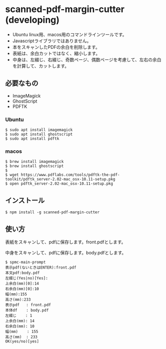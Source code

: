 # scanned-pdf-margin-cutter (developing)

+ Ubuntu linux用、macos用のコマンドラインツールです。
+ Javascriptライブラリではありません。
+ 本をスキャンしたPDFの余白を削除します。
+ 表紙は、余白カットではなく、縮小します。
+ 中身は、左綴じ、右綴じ、奇数ページ、偶数ページを考慮して、左右の余白を計算して、カットします。

## 必要なもの

+ ImageMagick
+ GhostScript
+ PDFTK

### Ubuntu

    $ sudo apt install imagemagick
    $ sudo apt install ghostscript
    $ sudo apt install pdftk

### macos

    $ brew install imagemagick
    $ brew install ghostscript
    $
    $ wget https://www.pdflabs.com/tools/pdftk-the-pdf-toolkit/pdftk_server-2.02-mac_osx-10.11-setup.pkg
    $ open pdftk_server-2.02-mac_osx-10.11-setup.pkg

## インストール

    $ npm install -g scanned-pdf-margin-cutter

## 使い方

表紙をスキャンして、pdfに保存します。front.pdfとします。

中身をスキャンして、pdfに保存します。body.pdfとします。

    $ spmc-main-prompt
    表示pdf(ないときはENTER):front.pdf
    本文pdf:body.pdf
    左綴じ(Yes|no)[Yes]:
    上余白(mm)[0]:14
    右余白(mm)[0]:10
    幅(mm):155
    高さ(mm):233
    表示pdf   : front.pdf
    本体df    : body.pdf
    左綴じ    : 1
    上余白(mm): 14
    右余白(mm): 10
    幅(mm)    : 155
    高さ(mm)  : 233
    OK(yes/no)[yes]
